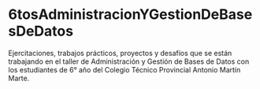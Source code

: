 # 6tosAdministracionYGestionDeBasesDeDatos
Ejercitaciones, trabajos prácticos, proyectos y desafíos que se están trabajando en el taller de Administración y Gestión de Bases de Datos con los estudiantes de 6° año del Colegio Técnico Provincial Antonio Martín Marte.
